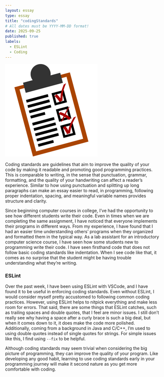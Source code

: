 ```yaml
---
layout: essay
type: essay
title: "codingStandards"
# All dates must be YYYY-MM-DD format!
date: 2025-09-25
published: true
labels:
  - ESLint
  - Coding
---
```


<img width="300px" class="rounded float-start pe-4" src="../img/codingstandards/coding-checklist.png">

Coding standards are guidelines that aim to improve the quality of your code by making it readable and promoting good programming practices. This is comparable to writing, in the sense that punctuation, grammar, formatting, and the quality of your handwriting can affect a reader’s experience. Similar to how using punctuation and splitting up long paragraphs can make an essay easier to read, in programming, following proper indentation, spacing, and meaningful variable names provides structure and clarity. 

Since beginning computer courses in college, I’ve had the opportunity to see how different students write their code. Even in times when we are completing the same assignment, I have noticed that everyone implements their programs in different ways. From my experience, I have found that I had an easier time understanding others’ programs when they organized and formatted them in the typical way. As a lab assistant for an introductory computer science course, I have seen how some students new to programming write their code. I have seen firsthand code that does not follow basic coding standards like indentation. When I see code like that, it comes as no surprise that the student might be having trouble understanding what they’re writing. 

### ESLint
Over the past week, I have been using ESLint with VSCode, and I have found it to be useful in enforcing coding standards. Even without ESLint, I would consider myself pretty accustomed to following common coding practices. However, using ESLint helps to nitpick everything and make less room for errors. That said, there are some things that ESLint catches, such as trailing spaces and double quotes, that I feel are minor issues. I still don’t really see why having a space after a curly brace is such a big deal, but when it comes down to it, it does make the code more polished. Additionally, coming from a background in Java and C/C++, I’m used to using double quotes instead of single quotes for strings. For simple issues like this, I find using `--fix` to be helpful.

Although coding standards may seem trivial when considering the big picture of programming, they can improve the quality of your program. Like developing any good habit, learning to use coding standards early in your programming journey will make it second nature as you get more comfortable with coding.
